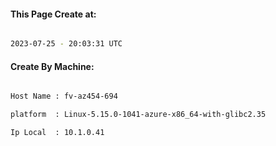 
   
#### This Page Create at:

```bash

2023-07-25 - 20:03:31 UTC

```

#### Create By Machine:

```bash

Host Name : fv-az454-694

platform  : Linux-5.15.0-1041-azure-x86_64-with-glibc2.35

Ip Local  : 10.1.0.41

```

